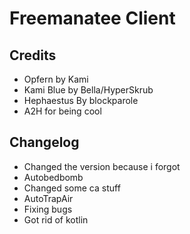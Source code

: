 # Freemanatee Client

Credits
-------------------------------

* Opfern by Kami
* Kami Blue by Bella/HyperSkrub
* Hephaestus By blockparole
* A2H for being cool

Changelog
-------------------------------
* Changed the version because i forgot
* Autobedbomb
* Changed some ca stuff
* AutoTrapAir
* Fixing bugs
* Got rid of kotlin